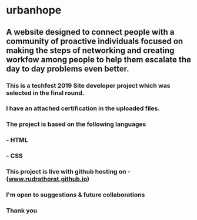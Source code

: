 # urbanhope 
## A website designed to connect people with a community of proactive individuals focused on making the steps of networking and creating workfow among people to help them escalate the day to day problems even better.

### This is a techfest 2019 Site developer project which was selected in the final round. 
### I have an attached certification in the uploaded files.

### The project is based on the following languages 
### - HTML
### - CSS

### This project is live with github hosting on - (www.rudrathorat.github.io)

### I'm open to suggestions & future collaborations

### Thank you
